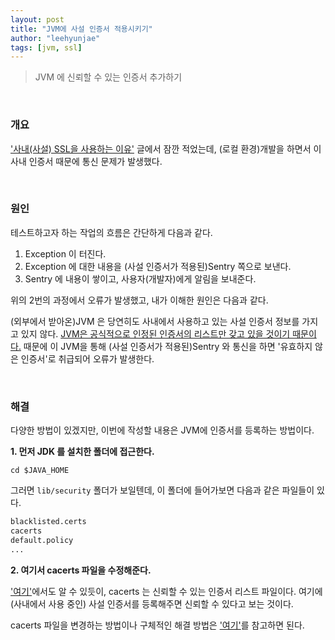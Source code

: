 ```yaml
---
layout: post
title: "JVM에 사설 인증서 적용시키기"
author: "leehyunjae"
tags: [jvm, ssl]
---
```


> JVM 에 신뢰할 수 있는 인증서 추가하기

<br>

### 개요

['사내(사설) SSL을 사용하는 이유'](https://github.com/hjjae2/Anything/blob/main/ETC/%5BETC%5D%20사내에서%20사설%20인증서를%20사용하는%20이유.md) 글에서 잠깐 적었는데, (로컬 환경)개발을 하면서 이 사내 인증서 때문에 통신 문제가 발생했다.

<br>

### 원인

테스트하고자 하는 작업의 흐름은 간단하게 다음과 같다.

1. Exception 이 터진다.
2. Exception 에 대한 내용을 (사설 인증서가 적용된)Sentry 쪽으로 보낸다.
3. Sentry 에 내용이 쌓이고, 사용자(개발자)에게 알림을 보내준다.

위의 2번의 과정에서 오류가 발생했고, 내가 이해한 원인은 다음과 같다.

(외부에서 받아온)JVM 은 당연히도 사내에서 사용하고 있는 사설 인증서 정보를 가지고 있지 않다. <u>JVM은 공식적으로 인정된 인증서의 리스트만 갖고 있을 것이기 때문이다.</u> 때문에 이 JVM을 통해 (사설 인증서가 적용된)Sentry 와 통신을 하면 '유효하지 않은 인증서'로 취급되어 오류가 발생한다.

<br>

### 해결

다양한 방법이 있겠지만, 이번에 작성할 내용은 JVM에 인증서를 등록하는 방법이다.

**1. 먼저 JDK 를 설치한 폴더에 접근한다.**

`cd $JAVA_HOME`

그러면 `lib/security` 폴더가 보일텐데, 이 폴더에 들어가보면 다음과 같은 파일들이 있다.

```sh
blacklisted.certs
cacerts
default.policy
...
```

**2. 여기서 cacerts 파일을 수정해준다.**

['여기'](https://docs.microfocus.com/SM/9.50/Hybrid/Content/security/concepts/what_is_a_cacerts_file.htm)에서도 알 수 있듯이, cacerts 는 신뢰할 수 있는 인증서 리스트 파일이다. 여기에 (사내에서 사용 중인) 사설 인증서를 등록해주면 신뢰할 수 있다고 보는 것이다.

cacerts 파일을 변경하는 방법이나 구체적인 해결 방법은 ['여기'](https://www.lesstif.com/system-admin/java-validatorexception-keystore-ssl-tls-import-12451848.html)를 참고하면 된다.
